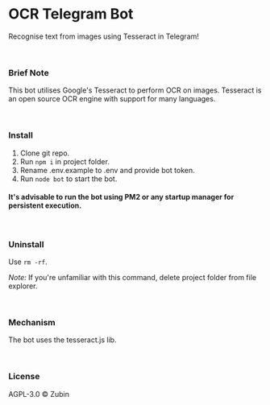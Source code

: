 # OCR Telegram Bot

Recognise text from images using Tesseract in Telegram!

<br>

### Brief Note

This bot utilises Google's Tesseract to perform OCR on images. Tesseract is an open source OCR engine with support for many languages.

<br>

### Install

1. Clone git repo.
2. Run ```npm i``` in project folder.
3. Rename .env.example to .env and provide bot token.
4. Run ```node bot``` to start the bot.

#### It's advisable to run the bot using PM2 or any startup manager for persistent execution.

<br>

### Uninstall

Use ```rm -rf```.

*Note:* If you're unfamiliar with this command, delete project folder from file explorer.

<br>

### Mechanism

The bot uses the tesseract.js lib.

<br>

### License

AGPL-3.0 ©️ Zubin